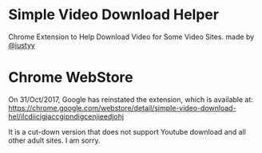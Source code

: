 # Simple Video Download Helper
Chrome Extension to Help Download Video for Some Video Sites. made by [@justyy](https://steemit.com/@justyy/)

# Chrome WebStore
On 31/Oct/2017, Google has reinstated the extension, which is available at: https://chrome.google.com/webstore/detail/simple-video-download-hel/ilcdiicigjaccgipndigcenjieedjohj

It is a cut-down version that does not support Youtube download and all other adult sites. I am sorry.
